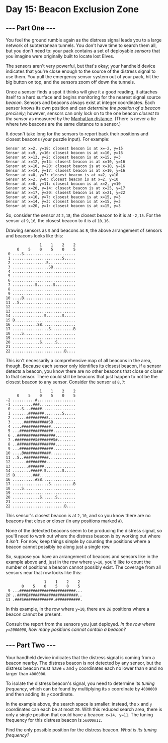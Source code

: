 #  Day 15: Beacon Exclusion Zone

<main>
<article class="day-desc"><h2>--- Part One ---</h2><p>You feel the ground rumble again as the distress signal leads you to a large network of subterranean tunnels. You don't have time to search them all, but you don't need to: your pack contains a set of deployable <em>sensors</em> that you imagine were originally built to locate lost Elves.</p>
<p>The sensors aren't very powerful, but that's okay; your handheld device indicates that you're close enough to the source of the distress signal to use them. You pull the emergency sensor system out of your pack, hit the big button on top, and the sensors zoom off down the tunnels.</p>
<p>Once a sensor finds a spot it thinks will give it a good reading, it attaches itself to a hard surface and begins monitoring for the nearest signal source <em>beacon</em>. Sensors and beacons always exist at integer coordinates. Each sensor knows its own position and can <em>determine the position of a beacon precisely</em>; however, sensors can only lock on to the one beacon <em>closest to the sensor</em> as measured by the <a href="https://en.wikipedia.org/wiki/Taxicab_geometry" target="_blank">Manhattan distance</a>. (There is never a tie where two beacons are the same distance to a sensor.)</p>
<p>It doesn't take long for the sensors to report back their positions and closest beacons (your puzzle input). For example:</p>
<pre><code>Sensor at x=2, y=18: closest beacon is at x=-2, y=15
Sensor at x=9, y=16: closest beacon is at x=10, y=16
Sensor at x=13, y=2: closest beacon is at x=15, y=3
Sensor at x=12, y=14: closest beacon is at x=10, y=16
Sensor at x=10, y=20: closest beacon is at x=10, y=16
Sensor at x=14, y=17: closest beacon is at x=10, y=16
Sensor at x=8, y=7: closest beacon is at x=2, y=10
Sensor at x=2, y=0: closest beacon is at x=2, y=10
Sensor at x=0, y=11: closest beacon is at x=2, y=10
Sensor at x=20, y=14: closest beacon is at x=25, y=17
Sensor at x=17, y=20: closest beacon is at x=21, y=22
Sensor at x=16, y=7: closest beacon is at x=15, y=3
Sensor at x=14, y=3: closest beacon is at x=15, y=3
Sensor at x=20, y=1: closest beacon is at x=15, y=3
</code></pre>
<p>So, consider the sensor at <code>2,18</code>; the closest beacon to it is at <code>-2,15</code>. For the sensor at <code>9,16</code>, the closest beacon to it is at <code>10,16</code>.</p>
<p>Drawing sensors as <code>S</code> and beacons as <code>B</code>, the above arrangement of sensors and beacons looks like this:</p>
<pre><code>               1    1    2    2
     0    5    0    5    0    5
 0 ....S.......................
 1 ......................S.....
 2 ...............S............
 3 ................SB..........
 4 ............................
 5 ............................
 6 ............................
 7 ..........S.......S.........
 8 ............................
 9 ............................
10 ....B.......................
11 ..S.........................
12 ............................
13 ............................
14 ..............S.......S.....
15 B...........................
16 ...........SB...............
17 ................S..........B
18 ....S.......................
19 ............................
20 ............S......S........
21 ............................
22 .......................B....
</code></pre>
<p>This isn't necessarily a comprehensive map of all beacons in the area, though. Because each sensor only identifies its closest beacon, if a sensor detects a beacon, you know there are no other beacons that close or closer to that sensor. There could still be beacons that just happen to not be the closest beacon to any sensor. Consider the sensor at <code>8,7</code>:</p>
<pre><code>               1    1    2    2
     0    5    0    5    0    5
-2 ..........#.................
-1 .........###................
 0 ....S...#####...............
 1 .......#######........S.....
 2 ......#########S............
 3 .....###########SB..........
 4 ....#############...........
 5 ...###############..........
 6 ..#################.........
 7 .#########<em>S</em>#######S#........
 8 ..#################.........
 9 ...###############..........
10 ....<em>B</em>############...........
11 ..S..###########............
12 ......#########.............
13 .......#######..............
14 ........#####.S.......S.....
15 B........###................
16 ..........#SB...............
17 ................S..........B
18 ....S.......................
19 ............................
20 ............S......S........
21 ............................
22 .......................B....
</code></pre>
<p>This sensor's closest beacon is at <code>2,10</code>, and so you know there are no beacons that close or closer (in any positions marked <code>#</code>).</p>
<p>None of the detected beacons seem to be producing the distress signal, so you'll need to <span title="&quot;When you have eliminated all which is impossible, then whatever remains, however improbable, must be where the missing beacon is.&quot; - Sherlock Holmes">work out</span> where the distress beacon is by working out where it <em>isn't</em>. For now, keep things simple by counting the positions where a beacon cannot possibly be along just a single row.</p>
<p>So, suppose you have an arrangement of beacons and sensors like in the example above and, just in the row where <code>y=10</code>, you'd like to count the number of positions a beacon cannot possibly exist. The coverage from all sensors near that row looks like this:</p>
<pre><code>                 1    1    2    2
       0    5    0    5    0    5
 9 ...#########################...
<em>10 ..####B######################..</em>
11 .###S#############.###########.
</code></pre>
<p>In this example, in the row where <code>y=10</code>, there are <code><em>26</em></code> positions where a beacon cannot be present.</p>
<p>Consult the report from the sensors you just deployed. <em>In the row where <code>y=2000000</code>, how many positions cannot contain a beacon?</em></p>
</article>
<article class="day-desc"><h2 id="part2">--- Part Two ---</h2><p>Your handheld device indicates that the distress signal is coming from a beacon nearby. The distress beacon is not detected by any sensor, but the distress beacon must have <code>x</code> and <code>y</code> coordinates each no lower than <code>0</code> and no larger than <code>4000000</code>.</p>
<p>To isolate the distress beacon's signal, you need to determine its <em>tuning frequency</em>, which can be found by multiplying its <code>x</code> coordinate by <code>4000000</code> and then adding its <code>y</code> coordinate.</p>
<p>In the example above, the search space is smaller: instead, the <code>x</code> and <code>y</code> coordinates can each be at most <code>20</code>. With this reduced search area, there is only a single position that could have a beacon: <code>x=14, y=11</code>. The tuning frequency for this distress beacon is <code><em>56000011</em></code>.</p>
<p>Find the only possible position for the distress beacon. <em>What is its tuning frequency?</em></p>